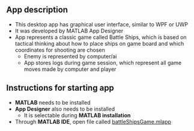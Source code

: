 ## App description

- This desktop app has graphical user interface, similar to WPF or UWP
- It was developed by MATLAB App Designer
- App represents a classic game called Battle Ships, which is based on tactical thinking about how to place ships on game board and which coordinates for shooting are chosen
    - Enemy is represented by computer/ai
    - App stores logs during game session, which represent all game moves made by computer and player

## Instructions for starting app

- **MATLAB** needs to be installed
- **App Designer** also needs to be installed
    - It is selectable during **MATLAB installation**
- Through **MATLAB IDE**, open file called [battleShipsGame.mlapp](/projekt/battleShipsGame.mlapp)

